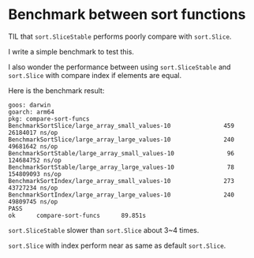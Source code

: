 # Benchmark between sort functions

TIL that `sort.SliceStable` performs poorly compare with `sort.Slice`.

I write a simple benchmark to test this.

I also wonder the performance between using `sort.SliceStable` and `sort.Slice` with compare index if elements are equal.

Here is the benchmark result:

```text
goos: darwin
goarch: arm64
pkg: compare-sort-funcs
BenchmarkSortSlice/large_array_small_values-10               459          26184017 ns/op
BenchmarkSortSlice/large_array_large_values-10               240          49681642 ns/op
BenchmarkSortStable/large_array_small_values-10               96         124684752 ns/op
BenchmarkSortStable/large_array_large_values-10               78         154809093 ns/op
BenchmarkSortIndex/large_array_small_values-10               273          43727234 ns/op
BenchmarkSortIndex/large_array_large_values-10               240          49809745 ns/op
PASS
ok      compare-sort-funcs      89.851s
```

`sort.SliceStable` slower than `sort.Slice` about 3~4 times.

`sort.Slice` with index perform near as same as default `sort.Slice`.
